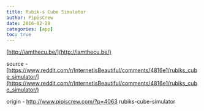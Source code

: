 ```yaml
---
title: Rubik-s Cube Simulator
author: PipisCrew
date: 2016-02-29
categories: [app]
toc: true
---
```


[http://iamthecu.be/](http://iamthecu.be/)

source - [https://www.reddit.com/r/InternetIsBeautiful/comments/4816e1/rubiks_cube_simulator/](https://www.reddit.com/r/InternetIsBeautiful/comments/4816e1/rubiks_cube_simulator/)

origin - http://www.pipiscrew.com/?p=4063 rubiks-cube-simulator
